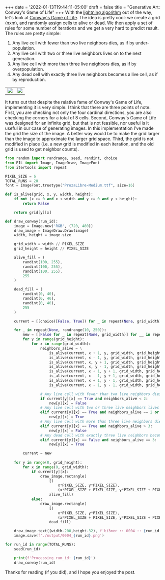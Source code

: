 +++
date = '2022-01-13T19:44:11-05:00'
draft = false
title = "Generative Art: Conway's Game of Life"
+++
With the [lightning algorithm](../generative-art-lightning) out of the way, let's look at [Conway's Game of Life](https://en.wikipedia.org/wiki/Conway%27s_Game_of_Life). The idea is pretty cool: we create a grid (nxm), and randomly assign cells to alive or dead. We then apply a set of rules for some number of iterations and we get a very hard to predict result. The rules are pretty simple:

1. Any live cell with fewer than two live neighbors dies, as if by under-population.
2. Any live cell with two or three live neighbors lives on to the next generation.
3. Any live cell with more than three live neighbors dies, as if by overpopulation.
4. Any dead cell with exactly three live neighbors becomes a live cell, as if by reproduction.

|  |  |
|--|--|
| ![](/images/genart/conway_0.png) | ![](/images/genart/conway_1.png) |

It turns out that despite the relative fame of Conway's Game of Life, implementing it is very simple. I think that there are three points of note. First, you are checking not only the four cardinal directions, you are also checking the corners for a total of 8 cells. Second, Conway's Game of Life was designed for an infinite grid, but that is not feasible, nor useful is it useful in our case of generating images. In this implementation I've made the grid the size of the image. A better way would be to make the grid larger than the image to approximate the larger grid space. Third, the grid is not modified in place (i.e. a new grid is modified in each iteration, and the old grid is used to get neighbor counts).

```python
from random import randrange, seed, randint, choice
from PIL import Image, ImageDraw, ImageFont
from itertools import repeat

PIXEL_SIZE = 6
TOTAL_RUNS = 20
font = ImageFont.truetype("ProzaLibre-Medium.ttf", size=16)

def is_alive(grid, x, y, width, height):
    if not (x >= 0 and x < width and y >= 0 and y < height):
        return False

    return grid[y][x]

def draw_conway(run_id):
    image = Image.new('RGB', (720, 480))
    draw_image = ImageDraw.Draw(image)
    width, height = image.size

    grid_width = width // PIXEL_SIZE
    grid_height = height // PIXEL_SIZE

    alive_fill = (
        randint(100, 255),
        randint(100, 255),
        randint(100, 255),
        255
    )

    dead_fill = (
        randint(0, 40),
        randint(0, 40),
        randint(0, 40),
        255
    )

    current = [[choice([False, True]) for _ in repeat(None, grid_width)] for __ in repeat(None, grid_height)]

    for _ in repeat(None, randrange(10, 250)):
        new = [[False for _ in repeat(None, grid_width)] for __ in repeat(None, grid_height)]
        for y in range(grid_height):
            for x in range(grid_width):
                neighbors_alive = \
                    is_alive(current, x + 1, y, grid_width, grid_height) + \
                    is_alive(current, x - 1, y, grid_width, grid_height) + \
                    is_alive(current, x, y + 1, grid_width, grid_height) + \
                    is_alive(current, x, y - 1, grid_width, grid_height) + \
                    is_alive(current, x + 1, y + 1, grid_width, grid_height) + \
                    is_alive(current, x - 1, y + 1, grid_width, grid_height) + \
                    is_alive(current, x + 1, y - 1, grid_width, grid_height) + \
                    is_alive(current, x - 1, y - 1, grid_width, grid_height) 

                # Any live cell with fewer than two live neighbors dies, as if by underpopulation.
                if current[y][x] == True and neighbors_alive < 2:
                    new[y][x] = False
                # Any live cell with two or three live neighbors lives on to the next generation.
                elif current[y][x] == True and neighbors_alive == 2 or neighbors_alive == 3:
                    new[y][x] = True
                # Any live cell with more than three live neighbors dies, as if by overpopulation.
                elif current[y][x] == True and neighbors_alive > 3:
                    new[y][x] = False
                # Any dead cell with exactly three live neighbors becomes a live cell, as if by reproduction.
                elif current[y][x] == False and neighbors_alive == 3:
                    new[y][x] = True

        current = new
    
    for y in range(0, grid_height):
        for x in range(0, grid_width):
            if current[y][x]:
                draw_image.rectangle(
                    [(
                        x*PIXEL_SIZE, y*PIXEL_SIZE),
                        (x*PIXEL_SIZE + PIXEL_SIZE, y*PIXEL_SIZE + PIXEL_SIZE)],
                    alive_fill)
            else:
                draw_image.rectangle(
                    [(
                        x*PIXEL_SIZE, y*PIXEL_SIZE),
                        (x*PIXEL_SIZE + PIXEL_SIZE, y*PIXEL_SIZE + PIXEL_SIZE)],
                    dead_fill)

    draw_image.text((width-200,height-32), f'bi3mer :: 0004 :: {run_id + 1}/{TOTAL_RUNS}', (255,255,255), align='right', font=font)
    image.save(f'./output/0004_{run_id}.png')

for run_id in range(TOTAL_RUNS):
    seed(run_id)

    print(f'Processing run_id: {run_id}')
    draw_conway(run_id)
```

Thanks for reading (if you did), and I hope you enjoyed the post.